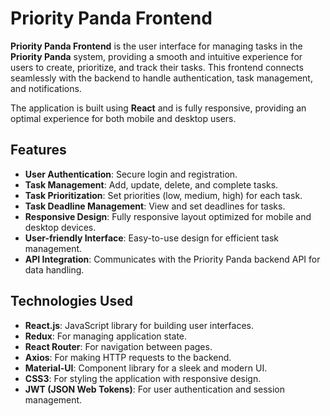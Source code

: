 # Priority Panda Frontend

**Priority Panda Frontend** is the user interface for managing tasks in the **Priority Panda** system, providing a smooth and intuitive experience for users to create, prioritize, and track their tasks. This frontend connects seamlessly with the backend to handle authentication, task management, and notifications. 

The application is built using **React** and is fully responsive, providing an optimal experience for both mobile and desktop users.

## Features

- **User Authentication**: Secure login and registration.
- **Task Management**: Add, update, delete, and complete tasks.
- **Task Prioritization**: Set priorities (low, medium, high) for each task.
- **Task Deadline Management**: View and set deadlines for tasks.
- **Responsive Design**: Fully responsive layout optimized for mobile and desktop devices.
- **User-friendly Interface**: Easy-to-use design for efficient task management.
- **API Integration**: Communicates with the Priority Panda backend API for data handling.

## Technologies Used

- **React.js**: JavaScript library for building user interfaces.
- **Redux**: For managing application state.
- **React Router**: For navigation between pages.
- **Axios**: For making HTTP requests to the backend.
- **Material-UI**: Component library for a sleek and modern UI.
- **CSS3**: For styling the application with responsive design.
- **JWT (JSON Web Tokens)**: For user authentication and session management.
